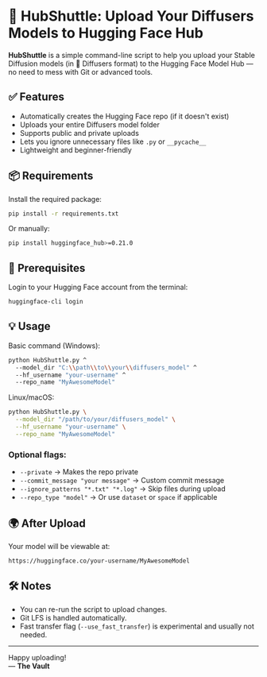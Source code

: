 # 🚀 HubShuttle: Upload Your Diffusers Models to Hugging Face Hub

**HubShuttle** is a simple command-line script to help you upload your Stable Diffusion models (in 🤗 Diffusers format) to the Hugging Face Model Hub — no need to mess with Git or advanced tools.

## ✅ Features
- Automatically creates the Hugging Face repo (if it doesn't exist)
- Uploads your entire Diffusers model folder
- Supports public and private uploads
- Lets you ignore unnecessary files like `.py` or `__pycache__`
- Lightweight and beginner-friendly

## 📦 Requirements

Install the required package:

```bash
pip install -r requirements.txt
```

Or manually:

```bash
pip install huggingface_hub>=0.21.0
```

## 🔐 Prerequisites

Login to your Hugging Face account from the terminal:

```bash
huggingface-cli login
```

## 💡 Usage

Basic command (Windows):

```bash
python HubShuttle.py ^
  --model_dir "C:\\path\\to\\your\\diffusers_model" ^
  --hf_username "your-username" ^
  --repo_name "MyAwesomeModel"
```

Linux/macOS:

```bash
python HubShuttle.py \
  --model_dir "/path/to/your/diffusers_model" \
  --hf_username "your-username" \
  --repo_name "MyAwesomeModel"
```

### Optional flags:
- `--private` → Makes the repo private
- `--commit_message "your message"` → Custom commit message
- `--ignore_patterns "*.txt" "*.log"` → Skip files during upload
- `--repo_type "model"` → Or use `dataset` or `space` if applicable

## 🌍 After Upload

Your model will be viewable at:

```
https://huggingface.co/your-username/MyAwesomeModel
```

## 🛠️ Notes
- You can re-run the script to upload changes.
- Git LFS is handled automatically.
- Fast transfer flag (`--use_fast_transfer`) is experimental and usually not needed.

---

Happy uploading!  
— **The Vault**
